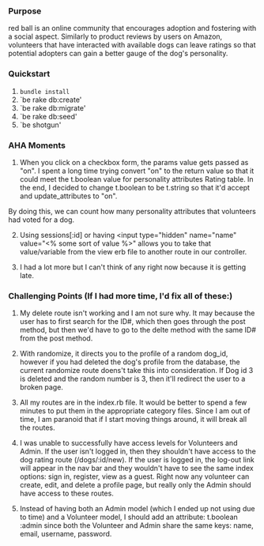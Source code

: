 
### Purpose
red ball is an online community that encourages adoption and fostering with a social aspect. Similarly to product reviews by users on Amazon, volunteers that have interacted with available dogs can leave ratings so that potential adopters can gain a better gauge of the dog's personality.

### Quickstart

1.  `bundle install`
2.  `be rake db:create'
3.  `be rake db:migrate'
4.  `be rake db:seed'
5.  `be shotgun'


### AHA Moments

1. When you click on a checkbox form, the params value gets passed as "on". I spent a long time trying convert "on" to the return value so that it could meet the t.boolean value for personality attributes Rating table. In the end, I decided to change t.boolean to be t.string so that it'd accept and update_attributes to "on".

By doing this, we can count how many personality attributes that volunteers had voted for a dog.

2. Using sessions[:id] or having <input type="hidden" name="name" value="<% some sort of value %>" allows you to take that value/variable from the view erb file to another route in our controller.

3. I had a lot more but I can't think of any right now because it is getting late.


### Challenging Points (If I had more time, I'd fix all of these:)
1. My delete route isn't working and I am not sure why. It may because the user has to first search for the ID#, which then goes through the post method, but then we'd have to go to the delte method with the same ID# from the post method.

2. With randomize, it directs you to the profile of a random dog_id, however if you had deleted the dog's profile from the database, the current randomize route doens't take this into consideration. If Dog id 3 is deleted and the random number is 3, then it'll redirect the user to a broken page.

3. All my routes are in the index.rb file. It would be better to spend a few minutes to put them in the appropriate category files. Since I am out of time, I am paranoid that if I start moving things around, it will break all the routes.

4. I was unable to successfully have access levels for Volunteers and Admin. If the user isn't logged in, then they shouldn't have access to the dog rating route (/dogs/:id/new). If the user is logged in, the log-out link will appear in the nav bar and they wouldn't have to see the same index options: sign in, register, view as a guest. Right now any volunteer can create, edit, and delete a profile page, but really only the Admin should have access to these routes.

5. Instead of having both an Admin model (which I ended up not using due to time) and a Volunteer model, I should add an attribute: t.boolean :admin since both the Volunteer and Admin share the same keys: name, email, username, password.



